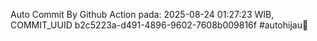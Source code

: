 Auto Commit By Github Action pada: 2025-08-24 01:27:23 WIB, COMMIT_UUID b2c5223a-d491-4896-9602-7608b009816f #autohijau🗿
